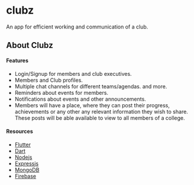 # clubz

An app for efficient working and communication of a club.

## About Clubz

#### Features
* Login/Signup for members and club executives.
* Members and Club profiles.
* Multiple chat channels for different teams/agendas. and more.
* Reminders about events for members.
* Notifications about events and other announcements.
* Members will have a place, where they can post their progress, achievements or any other any relevant information they wish to share. These posts will be able available to view to all members of a college. 

#### Resources

* [Flutter](https://flutter.dev/)
* [Dart](https://dart.dev/)
* [Nodejs](https://nodejs.org/en/)
* [Expressjs](https://expressjs.com/)
* [MongoDB](https://www.mongodb.com/)
* [Firebase](https://firebase.google.com/)
